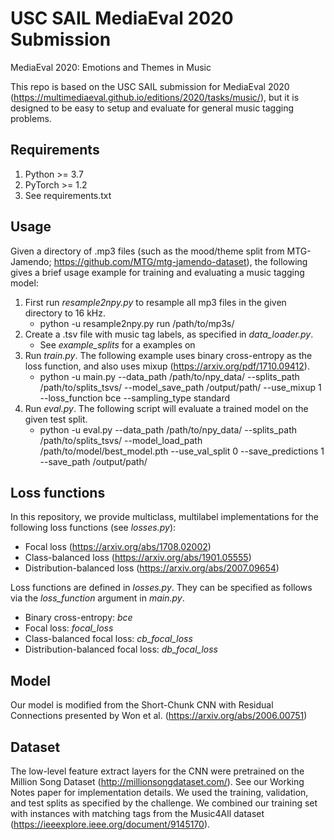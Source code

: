 # USC SAIL MediaEval 2020 Submission
MediaEval 2020: Emotions and Themes in Music

This repo is based on the USC SAIL submission for MediaEval 2020 (https://multimediaeval.github.io/editions/2020/tasks/music/), but it is designed to be easy to setup and evaluate for general music tagging problems. 

## Requirements

1. Python >= 3.7
2. PyTorch >= 1.2
3. See requirements.txt

## Usage

Given a directory of .mp3 files (such as the mood/theme split from MTG-Jamendo; https://github.com/MTG/mtg-jamendo-dataset), the following gives a brief usage example for training and evaluating a music tagging model:

1. First run *resample2npy.py* to resample all mp3 files in the given directory to 16 kHz.
	* python -u resample2npy.py run /path/to/mp3s/
2. Create a .tsv file with music tag labels, as specified in *data_loader.py*. 
	- See *example_splits* for a examples on 
3. Run *train.py*. The following example uses binary cross-entropy as the loss function, and also uses mixup (https://arxiv.org/pdf/1710.09412).
	* python -u main.py --data_path /path/to/npy_data/ --splits_path /path/to/splits_tsvs/ --model_save_path /output/path/ --use_mixup 1 --loss_function bce --sampling_type standard 
4. Run *eval.py*. The following script will evaluate a trained model on the given test split.
	* python -u eval.py --data_path /path/to/npy_data/ --splits_path /path/to/splits_tsvs/ --model_load_path /path/to/model/best_model.pth --use_val_split 0 --save_predictions 1 --save_path /output/path/

## Loss functions

In this repository, we provide multiclass, multilabel implementations for the following loss functions (see *losses.py*):

- Focal loss (https://arxiv.org/abs/1708.02002)
- Class-balanced loss (https://arxiv.org/abs/1901.05555)
- Distribution-balanced loss (https://arxiv.org/abs/2007.09654)

Loss functions are defined in *losses.py*. They can be specified as follows via the *loss_function* argument in *main.py*.
- Binary cross-entropy: *bce*
- Focal loss: *focal_loss*
- Class-balanced focal loss: *cb_focal_loss*
- Distribution-balanced focal loss: *db_focal_loss*

## Model

Our model is modified from the Short-Chunk CNN with Residual Connections presented by Won et al. (https://arxiv.org/abs/2006.00751)

## Dataset

The low-level feature extract layers for the CNN were pretrained on the Million Song Dataset (http://millionsongdataset.com/). See our Working Notes paper for implementation details.
We used the training, validation, and test splits as specified by the challenge. We combined our training set with instances with matching tags from the Music4All dataset (https://ieeexplore.ieee.org/document/9145170).
